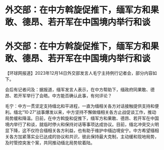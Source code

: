 # 外交部：在中方斡旋促推下，缅军方和果敢、德昂、若开军在中国境内举行和谈

# 外交部：在中方斡旋促推下，缅军方和果敢、德昂、若开军在中国境内举行和谈

【环球网报道】2023年12月14日外交部发言人毛宁主持例行记者会，部分内容如下。

会后有记者问及：据报道，缅军发言人表示，在中方帮助下，缅政府同果敢、德昂、若开军举行了会晤。中方能否确认此事，有何评论？

毛宁：中方一贯坚定支持缅北和平进程，一直为缅相关各方对话接触提供支持和便利。缅北“10·27”战事爆发以来，中方坚持不懈做缅相关各方止战促谈工作，推动局势缓和降温。日前，在中方斡旋和促推下，缅军方和果敢、德昂、若开军在中国境内举行了和谈，就临时停火和保持对话等事项达成协议。目前，缅北冲突交火明显下降，这不仅符合缅相关各方利益，也有助于维护中缅边境安宁。中方希望缅相关各方加紧落实业已达成的协议和共识，彼此保持最大克制，主动缓和现地局势，及时管控突发个案，共同推动缅北局势软着陆。

